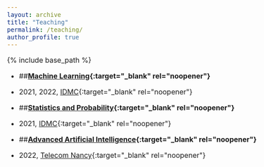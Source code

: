 ```yaml
---
layout: archive
title: "Teaching"
permalink: /teaching/
author_profile: true
---
```


<style type="text/css"> body{ font-size: 12pt; } </style>

{% include base_path %}

* ##**[Machine Learning](https://sites.google.com/site/marianneclausel/home/lectures-2021-2022/m1-nlp-sco?authuser=0){:target="_blank" rel="noopener"}**

- 2021, 2022, [IDMC](https://idmc.univ-lorraine.fr/){:target="_blank" rel="noopener"}

* ##**[Statistics and Probability](https://sites.google.com/site/marianneclausel/home/lectures-2021-2022/m1-nlp-sco?authuser=0){:target="_blank" rel="noopener"}**

- 2021, [IDMC](https://idmc.univ-lorraine.fr/){:target="_blank" rel="noopener"}

* ##**[Advanced Artificial Intelligence](https://telecomnancy.univ-lorraine.fr/training/3eme-annee/?lang=en){:target="_blank" rel="noopener"}**

- 2022, [Telecom Nancy](https://telecomnancy.univ-lorraine.fr/?lang=en){:target="_blank" rel="noopener"}


